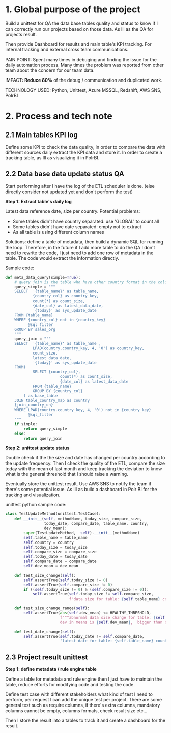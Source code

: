 # 1. Global purpose of the project

Build a unittest for QA the data base tables quality and status to know if I can 
correctly run our projects based on those data. As Ill as the QA for projects result.

Then provide Dashboard for results and main table's KPI tracking. For internal tracking 
and external cross team communications.

PAIN POINT: Spent many times in debuging and finding the issue for the daily automation 
process. Many times the problem was reported from other team about the concern for our 
team data. 

IMPACT: **Reduce 80%** of the debug / communication and duplicated work.

TECHNOLOGY USED: Python, Unittest, Azure MSSQL, Redshift, AWS SNS, PoIrBI

# 2. Process and tech note

## 2.1 Main tables KPI log

Define some KPI to check the data quality, in order to compare the data with different 
sources daily extract the KPI data and store it. In order to create a tracking table,
as Ill as visualizing it in PoIrBI.

## 2.2 Data base data update status QA

Start performing after I have the log of the ETL scheduler is done. (else directly 
consider not updated yet and don't perform the test)

**Step 1: Extract table's daily log**

Latest data reference date, size per country. Potential problems:

* Some tables didn't have country separated: use 'GLOBAL' to count all
* Some tables didn't have date separated: empty not to extract
* As all table is using different column names

Solutions: define a table of metadata, then build a dynamic SQL for running the loop. Therefore, 
in the future if I add more table to do the QA I don't need to rewrite the code, I just need 
to add one row of metadata in the table. The code would extract the information directly.

Sample code:
```python
def meta_data_query(simple=True):
    # query join is the table who have other country format in the column
    query_simple = """
    SELECT  '{table_name}' as table_name,
            {country_col} as country_key,
            count(*) as count_size,
            {date_col} as latest_data_date,
            '{today}' as sys_update_date
    FROM {table_name}
    WHERE {country_col} not in {country_key}
          @sql_filter
    GROUP BY sales_org
    """
    query_join = """
    SELECT  '{table_name}' as table_name ,
            LPAD(country.country_key, 4, '0') as country_key,
            count_size,
            latest_data_date,
            '{today}' as sys_update_date
    FROM(
            SELECT {country_col},
                        count(*) as count_size,
                        {date_col} as latest_data_date
            FROM {table_name}
            GROUP BY {country_col}
        ) as base_table
    JOIN table_country_map as country
    {join_country_on}
    WHERE LPAD(country.country_key, 4, '0') not in {country_key}
          @sql_filter
    """
    if simple:
        return query_simple
    else:
        return query_join
```

**Step 2: unittest update status**

Double check if the the size and date has changed per country according to the update 
frequency. Then I check the quality of the ETL, compare the size today with the mean 
of last month and keep tracking the deviation to know what is the general threshold that 
I should raise a warning. 

Eventually store the unittest result. Use AWS SNS to notify the team if there's some potential 
issue. As Ill as build a dashboard in PoIr BI for the tracking and visualization.

unittest python sample code:
```python
class TestUpdateMethod(unittest.TestCase):
    def __init__(self, methodName, today_size, compare_size,
                 today_date, compare_date, table_name, country,
                 dev_mean):
        super(TestUpdateMethod,  self).__init__(methodName)
        self.table_name = table_name
        self.country = country
        self.today_size = today_size
        self.compare_size = compare_size
        self.today_date = today_date
        self.compare_date = compare_date
        self.dev_mean = dev_mean

    def test_size_change(self):
        self.assertTrue(self.today_size != 0)
        self.assertTrue(self.compare_size != 0)
        if ((self.today_size != 0) & (self.compare_size != 0)):
            self.assertTrue(self.today_size != self.compare_size,
                            f"data size for table: {self.table_name} country: {self.country} does not change")

    def test_size_change_range(self):
        self.assertTrue(abs(self.dev_mean) <= HEALTHY_THRESHOLD,
                        f"""abnormal data size change for table: {self.table_name} country: {self.country},
                        dev in means is {self.dev_mean},  bigger than our healthy threshold {HEALTHY_THRESHOLD}""")

    def test_date_change(self):
        self.assertTrue(self.today_date != self.compare_date,
                        'latest date for table: {self.table_name} country: {self.country} does not change')

```

## 2.3 Project result unittest

**Step 1: define metadata / rule engine table**

Define a table for metadata and rule engine then I just have to maintain the table, reduce 
efforts for modifying code and testing the code.

Define test case with different stakeholders what kind of test I need to perform, 
per request I can add the unique test per project. There are some general test such as 
require columns, if there's extra columns, mandatory columns cannot be empty, 
columns formats, check result size etc...

Then I store the result into a tables to track it and create a dashboard for the result. 